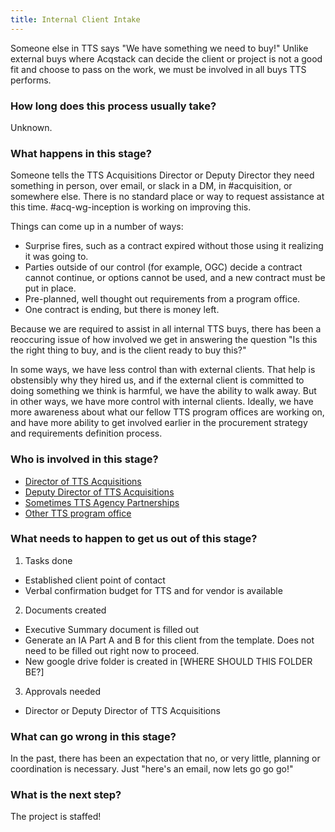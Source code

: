 ```yaml
---
title: Internal Client Intake
---
```

Someone else in TTS says "We have something we need to buy!" Unlike external buys where Acqstack can decide the client or project is not a good fit and choose to pass on the work, we must be involved in all buys TTS performs.

### How long does this process usually take?
Unknown.

### What happens in this stage? 
Someone tells the TTS Acquisitions Director or Deputy Director they need something in person, over email, or slack in a DM, in #acquisition, or somewhere else. There is no standard place or way to request assistance at this time. #acq-wg-inception is working on improving this.

Things can come up in a number of ways: 
- Surprise fires, such as a contract expired without those using it realizing it was going to.
- Parties outside of our control (for example, OGC) decide a contract cannot continue, or options cannot be used, and a new contract must be put in place.
- Pre-planned, well thought out requirements from a program office.
- One contract is ending, but there is money left.

Because we are required to assist in all internal TTS buys, there has been a reoccuring issue of how involved we get in answering the question "Is this the right thing to buy, and is the client ready to buy this?" 

In some ways, we have less control than with external clients. That help is obstensibly why they hired us, and if the external client is committed to doing something we think is harmful, we have the ability to walk away. But in other ways, we have more control with internal clients. Ideally, we have more awareness about what our fellow TTS program offices are working on, and have more ability to get involved earlier in the procurement strategy and requirements definition process.

### Who is involved in this stage? 
- [Director of TTS Acquisitions](acqstack-journeymap/_pages/shared-data/tts-acq-director)
- [Deputy Director of TTS Acquisitions](../shared-data/tts-acq-director)
- [Sometimes TTS Agency Partnerships](acqstack-journeymap/_pages/shared-data/tts-acq-director.html)
- [Other TTS program office](../shared-data/tts-acq-director.md)

### What needs to happen to get us out of this stage? 
1. Tasks done
  * Established client point of contact
  * Verbal confirmation budget for TTS and for vendor is available
2. Documents created
  * Executive Summary document is filled out
  * Generate an IA Part A and B for this client from the template. Does not need to be filled out right now to proceed.
  * New google drive folder is created in [WHERE SHOULD THIS FOLDER BE?]
3. Approvals needed
  * Director or Deputy Director of TTS Acquisitions

### What can go wrong in this stage? 
In the past, there has been an expectation that no, or very little, planning or coordination is necessary. Just "here's an email, now lets go go go!"

### What is the next step?
The project is staffed!
